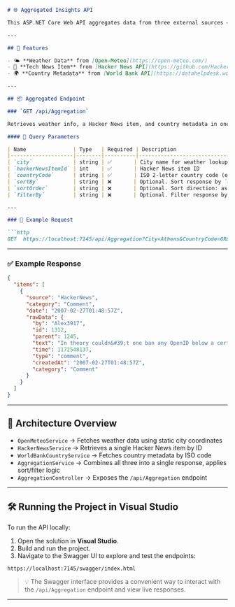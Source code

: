 ```markdown
# 🌐 Aggregated Insights API

This ASP.NET Core Web API aggregates data from three external sources — weather, tech news, and global country metadata — into a single unified response. It’s designed for fast, parallel data fetching, clean JSON output, and now includes sorting and filtering options for enhanced control.

---

## 🚀 Features

- 🌤 **Weather Data** from [Open-Meteo](https://open-meteo.com/)
- 📰 **Tech News Item** from [Hacker News API](https://github.com/HackerNews/API)
- 🌍 **Country Metadata** from [World Bank API](https://datahelpdesk.worldbank.org/knowledgebase/articles/898590-api-country-queries)

---

## 📦 Aggregated Endpoint

### `GET /api/Aggregation`

Retrieves weather info, a Hacker News item, and country metadata in one call.

#### 🔧 Query Parameters

| Name               | Type   | Required | Description                                                                 |
|--------------------|--------|----------|-----------------------------------------------------------------------------|
| `city`             | string | ✅       | City name for weather lookup                                               |
| `hackerNewsItemId` | int    | ✅       | Hacker News item ID                                                        |
| `countryCode`      | string | ✅       | ISO 2-letter country code (e.g. `GR`)                                      |
| `sortBy`           | string | ❌       | Optional. Sort response by `date`                                          |
| `sortOrder`        | string | ❌       | Optional. Sort direction: asc or desc                                      |
| `filterBy`         | string | ❌       | Optional. Filter response by Category : Environment, Comment, Economy      |

---

### 📘 Example Request

```http
GET  https://localhost:7145/api/Aggregation?City=Athens&CountryCode=GR&HackerNewsItemId=1312&Category=Comment
```

---

### ✅ Example Response

```json
{
  "items": [
    {
      "source": "HackerNews",
      "category": "Comment",
      "date": "2007-02-27T01:48:57Z",
      "rawData": {
        "by": "Alex3917",
        "id": 1312,
        "parent": 1245,
        "text": "In theory couldn&#39;t one ban any OpenID below a certain pagerank? For example, my OpenID is embedded on my homepage, which has a pagerank of 6. So then could I create a Reddit clone and ban anyone with an OpenID coming from a site with a pagerank of below 4? You would probably have to accept only OpenID&#39;s from the header of index.html, and check to make sure there was only one OpenID per page. That way if you got banned for trolling then you&#39;d have to make a new homepage and get it up to a certain pagerank before you could make a new account at the site.",
        "time": 1172548137,
        "type": "comment",
        "createdAt": "2007-02-27T01:48:57Z",
        "category": "Comment"
      }
    }
  ]
}
```

---

## 🧱 Architecture Overview

- `OpenMeteoService` → Fetches weather data using static city coordinates
- `HackerNewsService` → Retrieves a single Hacker News item by ID
- `WorldBankCountryService` → Fetches country metadata by ISO code
- `AggregationService` → Combines all three into a single response, applies sort/filter logic
- `AggregationController` → Exposes the `/api/Aggregation` endpoint

---

## 🛠️ Running the Project in Visual Studio

To run the API locally:

1. Open the solution in **Visual Studio**.
2. Build and run the project.
3. Navigate to the Swagger UI to explore and test the endpoints:

```url
https://localhost:7145/swagger/index.html
```

> 💡 The Swagger interface provides a convenient way to interact with the `/api/Aggregation` endpoint and view live responses.

---

```
